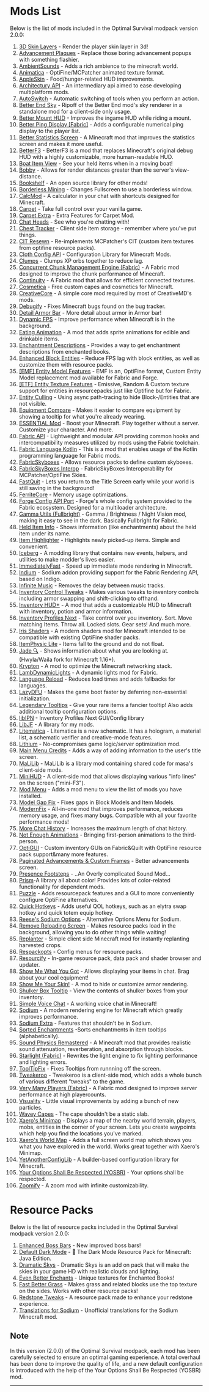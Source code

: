 # Mods List

Below is the list of mods included in the Optimal Survival modpack version 2.0.0:

1. [3D Skin Layers](https://modrinth.com/mod/3dskinlayers) - Render the player skin layer in 3d!
2. [Advancement Plaques](https://modrinth.com/mod/advancement-plaques) - Replace those boring advancement popups with something flashier.
3. [AmbientSounds](https://modrinth.com/mod/ambientsounds) - Adds a rich ambience to the minecraft world.
4. [Animatica](https://modrinth.com/mod/animatica) - OptiFine/MCPatcher animated texture format.
5. [AppleSkin](https://modrinth.com/mod/appleskin) - Food/hunger-related HUD improvements.
6. [Architectury API](https://modrinth.com/mod/architectury-api) - An intermediary api aimed to ease developing multiplatform mods.
7. [AutoSwitch](https://modrinth.com/mod/autoswitch) - Automatic switching of tools when you perform an action.
8. [Better End Sky](https://modrinth.com/mod/better-end-sky) - Ripoff of the Better End mod's sky renderer in a standalone mod for a client-side only usage.
9. [Better Mount HUD](https://modrinth.com/mod/better-mount-hud) - Improves the ingame HUD while riding a mount.
10. [Better Ping Display [Fabric]](https://modrinth.com/mod/better-ping-display-fabric) - Adds a configurable numerical ping display to the player list.
11. [Better Statistics Screen](https://modrinth.com/mod/better-stats) - A Minecraft mod that improves the statistics screen and makes it more useful.
12. [BetterF3](https://modrinth.com/mod/betterf3) - BetterF3 is a mod that replaces Minecraft's original debug HUD with a highly customizable, more human-readable HUD.
13. [Boat Item View](https://modrinth.com/mod/boat-item-view) - See your held items when in a moving boat!
14. [Bobby](https://modrinth.com/mod/bobby) - Allows for render distances greater than the server's view-distance.
15. [Bookshelf](https://modrinth.com/mod/bookshelf-lib) - An open source library for other mods!
16. [Borderless Mining](https://modrinth.com/mod/borderless-mining) - Changes Fullscreen to use a borderless window.
17. [CalcMod](https://modrinth.com/mod/calcmod) - A calculator in your chat with shortcuts designed for Minecraft.
18. [Carpet](https://modrinth.com/mod/carpet) - Take full control over your vanilla game.
19. [Carpet Extra](https://modrinth.com/mod/carpet-extra) - Extra Features for Carpet Mod.
20. [Chat Heads](https://modrinth.com/mod/chat-heads) - See who you're chatting with!
21. [Chest Tracker](https://modrinth.com/mod/chest-tracker) - Client side item storage - remember where you've put things.
22. [CIT Resewn](https://modrinth.com/mod/cit-resewn) - Re-implements MCPatcher's CIT (custom item textures from optifine resource packs).
23. [Cloth Config API](https://modrinth.com/mod/cloth-config) - Configuration Library for Minecraft Mods.
24. [Clumps](https://modrinth.com/mod/clumps) - Clumps XP orbs together to reduce lag.
25. [Concurrent Chunk Management Engine (Fabric)](https://modrinth.com/mod/c2me-fabric) - A Fabric mod designed to improve the chunk performance of Minecraft.
26. [Continuity](https://modrinth.com/mod/continuity) - A Fabric mod that allows for efficient connected textures.
27. [Cosmetica](https://modrinth.com/mod/cosmetica) - Free custom capes and cosmetics for Minecraft.
28. [CreativeCore](https://modrinth.com/mod/creativecore) - A simple core mod required by most of CreativeMD's mods.
29. [Debugify](https://modrinth.com/mod/debugify) - Fixes Minecraft bugs found on the bug tracker.
30. [Detail Armor Bar](https://modrinth.com/mod/detail-armor-bar) - More detail about armor in Armor bar!
31. [Dynamic FPS](https://modrinth.com/mod/dynamic-fps) - Improve performance when Minecraft is in the background.
32. [Eating Animation](https://modrinth.com/mod/eating-animation) - A mod that adds sprite animations for edible and drinkable items.
33. [Enchantment Descriptions](https://modrinth.com/mod/enchantment-descriptions) - Provides a way to get enchantment descriptions from enchanted books.
34. [Enhanced Block Entities](https://modrinth.com/mod/ebe) - Reduce FPS lag with block entities, as well as customize them with resource packs.
35. [[EMF] Entity Model Features](https://modrinth.com/mod/entity-model-features) - EMF is an, OptiFine format, Custom Entity Model replacement mod available for Fabric and Forge.
36. [[ETF] Entity Texture Features](https://modrinth.com/mod/entitytexturefeatures) - Emissive, Random & Custom texture support for entities in resourcepacks just like Optifine but for Fabric.
37. [Entity Culling](https://modrinth.com/mod/entityculling) - Using async path-tracing to hide Block-/Entities that are not visible.
38. [Equipment Compare](https://modrinth.com/mod/equipment-compare) - Makes it easier to compare equipment by showing a tooltip for what you're already wearing.
39. [ESSENTIAL Mod](https://modrinth.com/mod/essential) - Boost your Minecraft. Play together without a server. Customize your character. And more.
40. [Fabric API](https://modrinth.com/mod/fabric-api) - Lightweight and modular API providing common hooks and intercompatibility measures utilized by mods using the Fabric toolchain.
41. [Fabric Language Kotlin](https://modrinth.com/mod/fabric-language-kotlin) - This is a mod that enables usage of the Kotlin programming language for Fabric mods.
42. [FabricSkyboxes](https://modrinth.com/mod/fabricskyboxes) - Allows resource packs to define custom skyboxes.
43. [FabricSkyBoxes Interop](https://modrinth.com/mod/fabricskyboxes-interop) - FabricSkyBoxes Interoperability for MCPatcher/OptiFine Skies.
44. [FastQuit](https://modrinth.com/mod/fastquit) - Lets you return to the Title Screen early while your world is still saving in the background!
45. [FerriteCore](https://modrinth.com/mod/ferrite-core) - Memory usage optimizations.
46. [Forge Config API Port](https://modrinth.com/mod/forge-config-api-port) - Forge's whole config system provided to the Fabric ecosystem. Designed for a multiloader architecture.
47. [Gamma Utils (Fullbright)](https://modrinth.com/mod/gamma-utils) - Gamma / Brightness / Night Vision mod, making it easy to see in the dark. Basically Fullbright for Fabric.
48. [Held Item Info](https://modrinth.com/mod/held-item-info) - Shows information (like enchantments) about the held item under its name.
49. [Item Highlighter](https://modrinth.com/mod/item-highlighter) - Highlights newly picked-up items. Simple and convenient.
50. [Iceberg](https://modrinth.com/mod/iceberg) - A modding library that contains new events, helpers, and utilities to make modder's lives easier.
51. [ImmediatelyFast](https://modrinth.com/mod/immediatelyfast) - Speed up immediate mode rendering in Minecraft.
52. [Indium](https://modrinth.com/mod/indium) - Sodium addon providing support for the Fabric Rendering API, based on Indigo.
53. [Infinite Music](https://modrinth.com/mod/infinite-music) - Removes the delay between music tracks.
54. [Inventory Control Tweaks](https://modrinth.com/mod/inventory-control-tweaks) - Makes various tweaks to inventory controls including armor swapping and shift-clicking to offhand.
55. [Inventory HUD+](https://www.curseforge.com/minecraft/mc-mods/inventory-hud-forge) - A mod that adds a customizable HUD to Minecraft with inventory, potion and armor information.
56. [Inventory Profiles Next](https://modrinth.com/mod/inventory-profiles-next) - Take control over you inventory. Sort. Move matching Items. Throw all. Locked slots. Gear sets! And much more.
57. [Iris Shaders](https://modrinth.com/mod/iris) - A modern shaders mod for Minecraft intended to be compatible with existing OptiFine shader packs.
58. [ItemPhysic Lite](https://modrinth.com/mod/itemphysic-lite) - Items fall to the ground and do not float.
59. [Jade 🔍](https://modrinth.com/mod/jade) - Shows information about what you are looking at. (Hwyla/Waila fork for Minecraft 1.16+).
60. [Krypton](https://modrinth.com/mod/krypton) - A mod to optimize the Minecraft networking stack.
61. [LambDynamicLights](https://modrinth.com/mod/lambdynamiclights) - A dynamic lights mod for Fabric.
62. [Language Reload](https://modrinth.com/mod/language-reload) - Reduces load times and adds fallbacks for languages.
63. [LazyDFU](https://modrinth.com/mod/lazydfu) - Makes the game boot faster by deferring non-essential initialization.
64. [Legendary Tooltips](https://modrinth.com/mod/legendary-tooltips) - Give your rare items a fancier tooltip! Also adds additional tooltip configuration options.
65. [libIPN](https://modrinth.com/mod/libipn) - Inventory Profiles Next GUI/Config library
66. [LibJF](https://modrinth.com/mod/libjf) - A library for my mods.
67. [Litematica](https://www.curseforge.com/minecraft/mc-mods/litematica) - Litematica is a new schematic. It has a hologram, a material list, a schematic verifier and creative-mode features.
68. [Lithium](https://modrinth.com/mod/lithium) - No-compromises game logic/server optimization mod.
69. [Main Menu Credits](https://modrinth.com/mod/main-menu-credits) - Adds a way of adding information to the user's title screen.
70. [MaLiLib](https://www.curseforge.com/minecraft/mc-mods/malilib) - MaLiLib is a library mod containing shared code for masa's client-side mods.
71. [MiniHUD](https://www.curseforge.com/minecraft/mc-mods/minihud) - A client-side mod that allows displaying various "info lines" on the screen ("mini-F3").
72. [Mod Menu](https://modrinth.com/mod/modmenu) - Adds a mod menu to view the list of mods you have installed.
73. [Model Gap Fix](https://modrinth.com/mod/modelfix) - Fixes gaps in Block Models and Item Models.
74. [ModernFix](https://modrinth.com/mod/modernfix) - All-in-one mod that improves performance, reduces memory usage, and fixes many bugs. Compatible with all your favorite performance mods!
75. [More Chat History](https://modrinth.com/mod/morechathistory) - Increases the maximum length of chat history.
76. [Not Enough Animations](https://modrinth.com/mod/not-enough-animations) - Bringing first-person animations to the third-person.
77. [OptiGUI](https://modrinth.com/mod/optigui) - Custom inventory GUIs on Fabric&Quilt with OptiFine resource pack support&many more features.
78. [Paginated Advancements & Custom Frames](https://modrinth.com/mod/paginatedadvancements) - Better advancements screen.
79. [Presence Footsteps](https://modrinth.com/mod/presence-footsteps) - ..An Overly complicated Sound Mod...
80. [Prism](https://modrinth.com/mod/prism-lib)-A library all about color! Provides lots of color-related functionality for dependent mods.
81. [Puzzle](https://modrinth.com/mod/puzzle) - Adds resourcepack features and a GUI to more conveniently configure OptiFine alternatives.
82. [Quick Hotkeys](https://modrinth.com/mod/quick_hotkeys) - Adds useful QOL hotkeys, such as an elytra swap hotkey and quick totem equip hotkey.
83. [Reese's Sodium Options](https://modrinth.com/mod/reeses-sodium-options) - Alternative Options Menu for Sodium.
84. [Remove Reloading Screen](https://modrinth.com/mod/rrls) - Makes resource packs load in the background, allowing you to do other things while waiting!
85. [Replanter](https://modrinth.com/mod/replanter) - Simple client side Minecraft mod for instantly replanting harvested crops.
86. [Respackopts](https://modrinth.com/mod/respackopts) - Config menus for resource packs.
87. [Resourcify](https://modrinth.com/mod/resourcify) - In-game resource pack, data pack and shader browser and updater.
88. [Show Me What You Got](https://modrinth.com/mod/show-me-what-you-got) - Allows displaying your items in chat. Brag about your cool equipment!
89. [Show Me Your Skin!](https://modrinth.com/mod/show-me-your-skin) - A mod to hide or customize armor rendering.
90. [Shulker Box Tooltip](https://modrinth.com/mod/shulkerboxtooltip) - View the contents of shulker boxes from your inventory.
91. [Simple Voice Chat](https://modrinth.com/plugin/simple-voice-chat) - A working voice chat in Minecraft!
92. [Sodium](https://modrinth.com/mod/sodium) - A modern rendering engine for Minecraft which greatly improves performance.
93. [Sodium Extra](https://modrinth.com/mod/sodium-extra) - Features that shouldn't be in Sodium.
94. [Sorted Enchantments](https://modrinth.com/mod/sorted-enchantments) -Sorts enchantments in item tooltips (alphabetically).
95. [Sound Physics Remastered](https://modrinth.com/mod/sound-physics-remastered) - A Minecraft mod that provides realistic sound attenuation, reverberation, and absorption through blocks.
96. [Starlight (Fabric)](https://modrinth.com/mod/starlight) - Rewrites the light engine to fix lighting performance and lighting errors.
97. [ToolTipFix](https://modrinth.com/mod/tooltipfix) - Fixes Tooltips from runnning off the screen.
98. [Tweakeroo](https://www.curseforge.com/minecraft/mc-mods/tweakeroo) - Tweakeroo is a client-side mod, which adds a whole bunch of various different "tweaks" to the game.
99. [Very Many Players (Fabric)](https://modrinth.com/mod/vmp-fabric) - A Fabric mod designed to improve server performance at high playercounts.
100. [Visuality](https://modrinth.com/mod/visuality) - Little visual improvements by adding a bunch of new particles.
101. [Wavey Capes](https://modrinth.com/mod/wavey-capes) - The cape shouldn't be a static slab.
102. [Xaero's Minimap](https://modrinth.com/mod/xaeros-minimap) - Displays a map of the nearby world terrain, players, mobs, entities in the corner of your screen. Lets you create waypoints which help you find the locations you've marked.
103. [Xaero's World Map](https://modrinth.com/mod/xaeros-world-map) - Adds a full screen world map which shows you what you have explored in the world. Works great together with Xaero's Minimap.
104. [YetAnotherConfigLib](https://modrinth.com/mod/yacl) - A builder-based configuration library for Minecraft.
105. [Your Options Shall Be Respected (YOSBR)](https://modrinth.com/mod/yosbr) - Your options shall be respected.
106. [Zoomify](https://modrinth.com/mod/zoomify) - A zoom mod with infinite customizability.

# Resource Packs

Below is the list of resource packs included in the Optimal Survival modpack version 2.0.0:

1. [Enhanced Boss Bars](https://modrinth.com/resourcepack/enhanced-boss-bars) - New improved boss bars!
2. [Default Dark Mode](https://modrinth.com/resourcepack/default-dark-mode) - 🌙 The Dark Mode Resource Pack for Minecraft: Java Edition.
3. [Dramatic Skys](https://modrinth.com/resourcepack/dramatic-skys) - Dramatic Skys is an add on pack that will make the skies in your game HD with realistic clouds and lighting.
4. [Even Better Enchants](https://modrinth.com/resourcepack/even-better-enchants) - Unique textures for Enchanted Books!
5. [Fast Better Grass](https://modrinth.com/resourcepack/fast-better-grass) - Makes grass and related blocks use the top texture on the sides. Works with other resource packs!
6. [Redstone Tweaks](https://modrinth.com/resourcepack/redstone-tweaks) - A resource pack made to enhance your redstone experience.
7. [Translations for Sodium](https://modrinth.com/resourcepack/translations-for-sodium) - Unofficial translations for the Sodium Minecraft mod.

## Note

In this version (2.0.0) of the Optimal Survival modpack, each mod has been carefully selected to ensure an optimal gaming experience. A total overhaul has been done to improve the quality of life, and a new default configuration is introduced with the help of the Your Options Shall Be Respected (YOSBR) mod.

---
